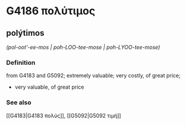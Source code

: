 # G4186 πολύτιμος

## polýtimos

_(pol-oot'-ee-mos | poh-LOO-tee-mose | poh-LYOO-tee-mose)_

### Definition

from G4183 and G5092; extremely valuable; very costly, of great price; 

- very valuable, of great price

### See also

[[G4183|G4183 πολύς]], [[G5092|G5092 τιμή]]
